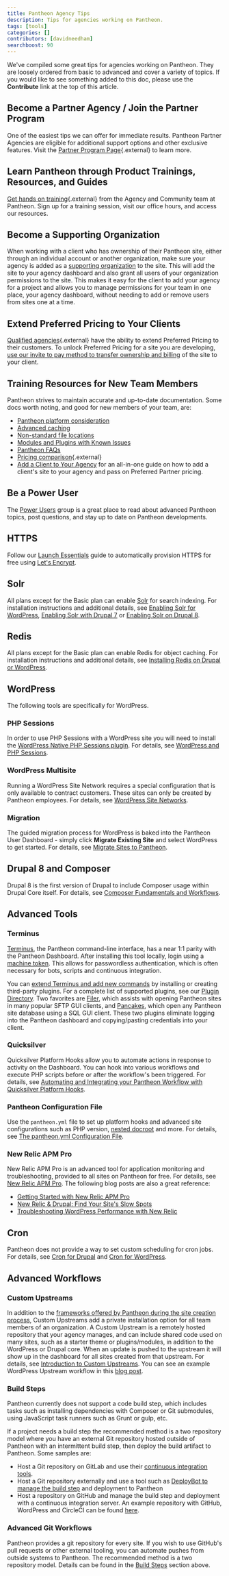```yaml
---
title: Pantheon Agency Tips
description: Tips for agencies working on Pantheon.
tags: [tools]
categories: []
contributors: [davidneedham]
searchboost: 90
---
```

We've compiled some great tips for agencies working on Pantheon. They are loosely ordered from basic to advanced and cover a variety of topics. If you would like to see something added to this doc, please use the **Contribute** link at the top of this article.

## Become a Partner Agency / Join the Partner Program

One of the easiest tips we can offer for immediate results. Pantheon Partner Agencies are eligible for additional support options and other exclusive features. Visit the [Partner Program Page](https://pantheon.io/agencies/partner-program){.external} to learn more.


## Learn Pantheon through Product Trainings, Resources, and Guides
[Get hands on training](https://pantheon.io/agencies/learn-pantheon?docs){.external} from the Agency and Community team at Pantheon. Sign up for a training session, visit our office hours, and access our resources.

## Become a Supporting Organization
When working with a client who has ownership of their Pantheon site, either through an individual account or another organization, make sure your agency is added as a [supporting organization](/docs/team-management/#add-a-supporting-organization) to the site. This will add the site to your agency dashboard and also grant all users of your organization permissions to the site. This makes it easy for the client to add your agency for a project and allows you to manage permissions for your team in one place, your agency dashboard, without needing to add or remove users from sites one at a time.

## Extend Preferred Pricing to Your Clients
[Qualified agencies](https://pantheon.io/plans/partner-program){.external} have the ability to extend Preferred Pricing to their customers. To unlock Preferred Pricing for a site you are developing, [use our invite to pay method to transfer ownership and billing](/docs/add-client-site/#send-an-invitation-to-pay-to-your-client) of the site to your client.

## Training Resources for New Team Members
Pantheon strives to maintain accurate and up-to-date documentation. Some docs worth noting, and good for new members of your team, are:

- [Pantheon platform consideration](/docs/platform-considerations/)
- [Advanced caching](/docs/caching-advanced-topics/)
- [Non-standard file locations](/docs/non-standard-file-paths/)
- [Modules and Plugins with Known Issues](/docs/modules-plugins-known-issues/)
- [Pantheon FAQs](/docs/faq/)
- [Pricing comparison](https://pantheon.io/plans/pricing-comparison){.external}
- <a href="/docs/add-client-site/" data-proofer-ignore>Add a Client to Your Agency</a> for an all-in-one guide on how to add a client's site to your agency and pass on Preferred Partner pricing.

## Be a Power User
The [Power Users](/docs/power-users) group is a great place to read about advanced Pantheon topics, post questions, and stay up to date on Pantheon developments.

## HTTPS
Follow our [Launch Essentials](/docs/guides/launch/) guide to automatically provision HTTPS for free using [Let's Encrypt](https://letsencrypt.org).

## Solr
All plans except for the Basic plan can enable [Solr](/docs/solr) for search indexing. For installation instructions and additional details, see [Enabling Solr for WordPress](/docs/wordpress-solr), [Enabling Solr with Drupal 7](/docs/solr-drupal-7) or [Enabling Solr on Drupal 8](/docs/solr-drupal-8).

## Redis
All plans except for the Basic plan can enable Redis for object caching. For installation instructions and additional details, see [Installing Redis on Drupal or WordPress](/docs/redis/).

## WordPress

The following tools are specifically for WordPress.

### PHP Sessions
In order to use PHP Sessions with a WordPress site you will need to install the [WordPress Native PHP Sessions plugin](https://wordpress.org/plugins/wp-native-php-sessions/). For details, see [WordPress and PHP Sessions](/docs/wordpress-sessions/).

### WordPress Multisite
Running a WordPress Site Network requires a special configuration that is only available to contract customers. These sites can only be created by Pantheon employees. For details, see [WordPress Site Networks](/docs/guides/multisite/).

### Migration
The guided migration process for WordPress is baked into the Pantheon User Dashboard - simply click **Migrate Existing Site** and select WordPress to get started. For details, see [Migrate Sites to Pantheon](/docs/migrate/).

## Drupal 8 and Composer
Drupal 8 is the first version of Drupal to include Composer usage within Drupal Core itself. For details, see [Composer Fundamentals and Workflows](/docs/composer/).

## Advanced Tools

### Terminus
[Terminus](/docs/terminus), the Pantheon command-line interface, has a near 1:1 parity with the Pantheon Dashboard. After installing this tool locally, login using a [machine token](/docs/machine-tokens). This allows for passwordless authentication, which is often necessary for bots, scripts and continuous integration.

You can [extend Terminus and add new commands](/docs/terminus/plugins/) by installing or creating third-party plugins. For a complete list of supported plugins, see our [Plugin Directory](/docs/terminus/plugins/directory). Two favorites are [Filer](https://github.com/terminus-plugin-project/terminus-filer-plugin), which assists with opening Pantheon sites in many popular SFTP GUI clients, and [Pancakes](https://github.com/derimagia/terminus-pancakes), which open any Pantheon site database using a SQL GUI client. These two plugins eliminate logging into the Pantheon dashboard and copying/pasting credentials into your client.

### Quicksilver
Quicksilver Platform Hooks allow you to automate actions in response to activity on the Dashboard. You can hook into various workflows and execute PHP scripts before or after the workflow's been triggered. For details, see [Automating and Integrating your Pantheon Workflow with Quicksilver Platform Hooks](/docs/quicksilver).

### Pantheon Configuration File
Use the `pantheon.yml` file to set up platform hooks and advanced site configurations such as PHP version, [nested docroot](/docs/nested-docroot/) and more. For details, see [The pantheon.yml Configuration File](/docs/pantheon-yml/).

### New Relic APM Pro

New Relic APM Pro is an advanced tool for application monitoring and troubleshooting, provided to all sites on Pantheon for free. For details, see [New Relic APM Pro](/docs/new-relic/). The following blog posts are also a great reference:

- [Getting Started with New Relic APM Pro](https://pantheon.io/blog/getting-started-new-relic-apm-pro)
- [New Relic &amp; Drupal: Find Your Site&#39;s Slow Spots](https://pantheon.io/blog/new-relic-drupal-find-site-slow-spots)
- [Troubleshooting WordPress Performance with New Relic](https://pantheon.io/blog/troubleshooting-wordpress-performance-new-relic)

## Cron
Pantheon does not provide a way to set custom scheduling for cron jobs. For details, see [Cron for Drupal](/docs/drupal-cron) and [Cron for WordPress](/docs/wordpress-cron).

## Advanced Workflows

### Custom Upstreams
In addition to the [frameworks offered by Pantheon during the site creation process](/docs/start-state), Custom Upstreams add a private installation option for all team members of an organization. A Custom Upstream is a remotely hosted repository that your agency manages, and can include shared code used on many sites, such as a starter theme or plugins/modules, in addition to the WordPress or Drupal core. When an update is pushed to the upstream it will show up in the dashboard for all sites created from that upstream. For details, see [Introduction to Custom Upstreams](/docs/custom-upstream/). You can see an example WordPress Upstream workflow in this [blog post](https://pantheon.io/blog/pantheon-custom-upstream-wordpress-workflow).

### Build Steps

Pantheon currently does not support a code build step, which includes tasks such as installing dependencies with Composer or Git submodules, using JavaScript task runners such as Grunt or gulp, etc.

If a project needs a build step the recommended method is a two repository model where you have an external Git repository hosted outside of Pantheon with an intermittent build step, then deploy the build artifact to Pantheon. Some samples are:

- Host a Git repository on GitLab and use their [continuous integration tools](https://docs.gitlab.com/ce/ci/yaml/README.html).
- Host a Git repository externally and use a tool such as [DeployBot to manage the build step](https://deploybot.com/guides/building-assets-with-grunt-or-gulp-during-deployment) and deployment to Pantheon
- Host a repository on GitHub and manage the build step and deployment with a continuous integration server. An example repository with GitHub, WordPress and CircleCI can be found [here](https://github.com/ataylorme/Advanced-WordPress-on-Pantheon/).

### Advanced Git Workflows
Pantheon provides a git repository for every site. If you wish to use GitHub's pull requests or other external tooling, you can automate pushes from outside systems to Pantheon. The recommended method is a two repository model. Details can be found in the [Build Steps](#build-steps) section above.
